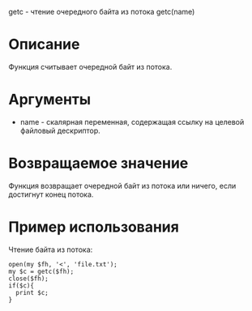 getc - чтение очередного байта из потока
    getc(name)

Описание
========

Функция считывает очередной байт из потока.

Аргументы
=========

* name - скалярная переменная, содержащая ссылку на целевой файловый дескриптор.

Возвращаемое значение
=====================

Функция возвращает очередной байт из потока или ничего, если достигнут конец потока.

Пример использования
====================

Чтение байта из потока:

    open(my $fh, '<', 'file.txt');
    my $c = getc($fh);
    close($fh);
    if($c){
      print $c;
    }
